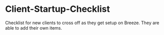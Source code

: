 # Client-Startup-Checklist
Checklist for new clients to cross off as they get setup on Breeze. They are able to add their own items. 
